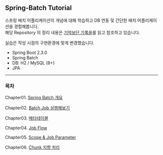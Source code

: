 ## Spring-Batch Tutorial

스프링 배치 어플리케이션의 개념에 대해 학습하고 DB 연동 및 간단한 배치 어플리케이션을 경험해봅니다.  
해당 Repository 의 정리 내용은
[기억보단 기록을](https://jojoldu.tistory.com/category/Spring%20Batch)를 읽고 참조하고 있습니다.  

실습은 작성 시점의 구현환경에 맞게 변경했습니다.

- Spring Boot 2.3.0
- Spring Batch
- DB: H2 / MySQL (8+)
- JPA

---
### 목차

Chapter01. [Spring Batch 개요](study/Chapter01.md)

Chapter02. [Batch Job 실행해보기](study/Chapter02.md)

Chapter03. [메타테이블](study/Chapter03.md)

Chapter04. [Job Flow](study/Chapter04.md)

Chapter05. [Scope & Job Parameter](study/Chapter05.md)

Chapter06. [Chunk 지향 처리](study/Chapter06.md)
